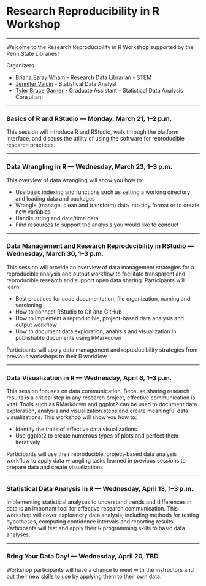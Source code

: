 <p align=center><h1>Research Reproducibility in R<br>Workshop</h1></p>

<hr>

Welcome to the Research Reproducibility in R Workshop supported by the Penn State Libraries!

Organizers

- [Briana Ezray Wham](https://libraries.psu.edu/directory/bde125) - Research Data Librarian - STEM
- [Jennifer Valcin](https://libraries.psu.edu/directory/jpv5319) - Statistical Data Analyst
- [Tyler Bruce Garner](https://libraries.psu.edu/directory/tbg5023) - Graduate Assistant - Statistical Data Analysis Consultant

<hr>

### Basics of R and RStudio — Monday, March 21, 1–2 p.m.

This session will introduce R and RStudio, walk through the platform interface, and discuss the utility of using the software for reproducible research practices. 

<hr>

### Data Wrangling in R — Wednesday, March 23, 1–3 p.m.

This overview of data wrangling will show you how to:

- Use basic indexing and functions such as setting a working directory and loading data and packages
- Wrangle (manage, clean and transform) data into tidy format or to create new variables
- Handle string and date/time data
- Find resources to support the analysis you would like to conduct

<hr>

### Data Management and Research Reproducibility in RStudio — Wednesday, March 30, 1–3 p.m.

This session will provide an overview of data management strategies for a reproducible analysis and output workflow to facilitate transparent and reproducible research and support open data sharing. Participants will learn:

- Best practices for code documentation, file organization, naming and versioning
- How to connect RStudio to Git and GitHub
- How to implement a reproducible, project-based data analysis and output workflow                                                                                       
- How to document data exploration, analysis and visualization in publishable documents using RMarkdown

Participants will apply data management and reproducibility strategies from previous workshops to their R workflow.

<hr>

### Data Visualization in R — Wednesday, April 6, 1–3 p.m.

This session focuses on data communication. Because sharing research results is a critical step in any research project, effective communication is vital. Tools such as RMarkdown and ggplot2 can be used to document data exploration, analysis and visualization steps and create meaningful data visualizations. This workshop will show you how to:

- Identify the traits of effective data visualizations
- Use ggplot2 to create numerous types of plots and perfect them iteratively

Participants will use their reproducible, project-based data analysis workflow to apply data wrangling tasks learned in previous sessions to prepare data and create visualizations.

<hr>

### Statistical Data Analysis in R — Wednesday, April 13, 1–3 p.m.

Implementing statistical analyses to understand trends and differences in data is an important tool for effective research communication. This workshop will cover exploratory data analysis, including methods for testing hypotheses, computing confidence intervals and reporting results. Participants will test and apply their R programming skills to basic data analyses.

<hr>

### Bring Your Data Day! — Wednesday, April 20, TBD

Workshop participants will have a chance to meet with the instructors and put their new skills to use by applying them to their own data.
